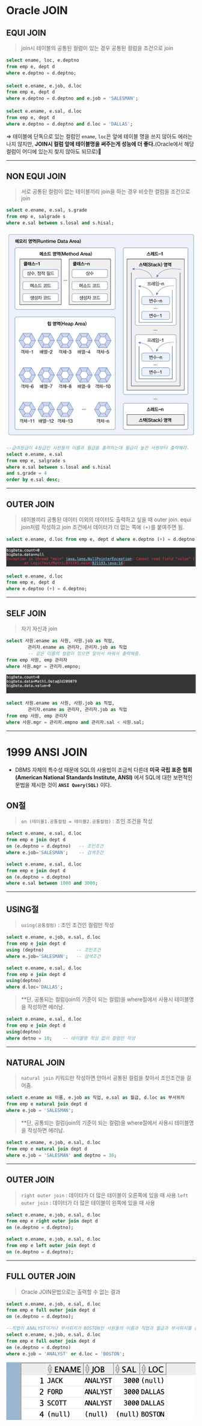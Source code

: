 # Oracle JOIN
## EQUI JOIN

> join시 테이블의 공통된 컬럼이 있는 경우 공통된 컬럼을 조건으로 join

```sql
select ename, loc, e.deptno 
from emp e, dept d
where e.deptno = d.deptno;

select e.ename, e.job, d.loc 
from emp e, dept d 
where e.deptno = d.deptno and e.job = 'SALESMAN';

select e.ename, e.sal, d.loc 
from emp e, dept d 
where e.deptno = d.deptno and d.loc = 'DALLAS'; 
```
⇒ 테이블에 단독으로 있는 컬럼인  `ename`, `loc`은 앞에 테이블 명을 쓰지 않아도 에러는 나지 않지만, **JOIN시 컬럼 앞에 테이블명을 써주는게 성능에 더 좋다.**(Oracle에서 해당 컬럼이 어디에 있는지 찾지 않아도 되므로)

---
## NON EQUI JOIN

> 서로 공통된 컬럼이 없는 테이블끼리 join을 하는 경우 비슷한 컬럼을 조건으로 join

```sql
select e.ename, e.sal, s.grade 
from emp e, salgrade s
where e.sal between s.losal and s.hisal;
```
![](☕️java/img/4th-week/4-1.png)

```sql
--급여등급이 4등급인 사원들의 이름과 월급을 출력하는데 월급이 높은 사원부터 출력해라.
select e.ename, e.sal 
from emp e, salgrade s 
where e.sal between s.losal and s.hisal
and s.grade = 4 
order by e.sal desc;
```


---
## OUTER JOIN

> 테이블끼리 공통된 데이터 이외의 데이터도 출력하고 싶을 때 outer join.
> equi join처럼 작성하고 join 조건에서 데이터가 더 없는 쪽에 `(+)`를 붙여주면 됨.

```sql
select e.ename, d.loc from emp e, dept d where e.deptno (+) = d.deptno;
```
![](☕️java/img/4th-week/4-2.png)

```sql
select e.ename, d.loc 
from emp e, dept d 
where e.deptno (+) = d.deptno;
```


---
## SELF JOIN

>자기 자신과 join

```sql
select 사원.ename as 사원, 사원.job as 직업, 
		관리자.ename as 관리자, 관리자.job as 직업 
		-- 같은 이름의 컬럼이 있으면 알아서 바꿔서 출력해줌.
from emp 사원, emp 관리자 
where 사원.mgr = 관리자.empno;
```
![](☕️java/img/4th-week/4-3.png)

```sql
select 사원.ename as 사원, 사원.job as 직업, 
		관리자.ename as 관리자, 관리자.job as 직업 
from emp 사원, emp 관리자 
where 사원.mgr = 관리자.empno and 관리자.sal < 사원.sal;
```


---
# 1999 ANSI JOIN

- DBMS 자체의 특수성 때문에 SQL의 사용법이 조금씩 다른데 **미국 국립 표준 협회(American National Standards Institute, ANSI)** 에서 SQL에 대한 보편적인 문법을 제시한 것이 **`ANSI Query(SQL)`** 이다.

## ON절

> `on (테이블1.공통컬럼 = 테이블2.공통컬럼)` : 조인 조건을 작성

```sql
select e.ename, e.sal, d.loc 
from emp e join dept d 
on (e.deptno = d.deptno)   -- 조인조건
where e.job='SALESMAN';    -- 검색조건
```

```sql
select e.ename, e.sal, d.loc 
from emp e join dept d 
on (e.deptno = d.deptno) 
where e.sal between 1000 and 3000;
```


---
## USING절

> `using(공통컬럼)` : 조인 조건인 컬럼만 작성

```sql
select e.ename, e.job, e.sal, d.loc 
from emp e join dept d
using (deptno)            -- 조인조건
where e.job='SALESMAN';   -- 검색조건
```

```sql
select e.ename, e.sal, d.loc 
from emp e join dept d 
using(deptno) 
where d.loc='DALLAS';
```

>**단, 공통되는 컬럼(join의 기준이 되는 컬럼)을 where절에서 사용시 테이블명을 작성하면 에러남.

```sql
select e.ename, e.sal, d.loc 
from emp e join dept d 
using(deptno) 
where detno = 10;    -- 테이블명 작성 없이 컬럼만 작성
```

---
## NATURAL JOIN

> `natural join` 키워드만 작성하면 안아서 공통된 컬럼을 찾아서 조인조건을 걸어줌.

```sql
select e.ename as 이름, e.job as 직업, e.sal as 월급, d.loc as 부서위치
from emp e natural join dept d
where e.job = 'SALESMAN';
```

>**단, 공통되는 컬럼(join의 기준이 되는 컬럼)을 where절에서 사용시 테이블명을 작성하면 에러남.

```sql
select e.ename, e.job, e.sal, d.loc 
from emp e natural join dept d 
where e.job = 'SALESMAN' and deptno = 30;
```


---
## OUTER JOIN

> `right outer join` : 데이터가 더 많은 테이블이 오른쪽에 있을 때 사용
> `left outer join` : 데이터가 더 많은 테이블이 왼쪽에 있을 때 사용

```sql
select e.ename, e.job, e.sal, d.loc 
from emp e right outer join dept d
on (e.deptno = d.deptno);
```

```sql
select e.ename, e.job, e.sal, d.loc 
from emp e left outer join dept d
on (e.deptno = d.deptno);
```


---
## FULL OUTER JOIN

> Oracle JOIN문법으로는 출력할 수 없는 결과

```sql
select e.ename, e.job, e.sal, d.loc 
from emp e full outer join dept d 
on (e.deptno = d.deptno);
```

```sql
--직업이 ANALYST이거나 부서위치가 BOSTON인 사원들의 이름과 직업과 월급과 부서위치를 출력하는데 full outer 조인을 사용하여 출력해라.
select e.ename, e.job, e.sal, d.loc 
from emp e full outer join dept d 
on (e.deptno = d.deptno) 
where e.job = 'ANALYST' or d.loc = 'BOSTON';
```
![](🗂️sql/oracle/img/sql_query200/chapter4/4-4.png)

